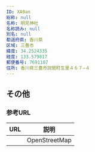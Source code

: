 ```yaml
---
ID: XA9an
総称: null
名称: 明見神社
名称読み: null
別名: null
都道府県: 香川県
区域: 三豊市
緯度: 34.2524335
経度: 133.579817
郵便番号: 7691107
住所: 香川県三豊市詫間町生里４６７−４
---
```


## その他

### 参考URL

| URL | 説明          |
| --- | ------------- |
|     | OpenStreetMap |
